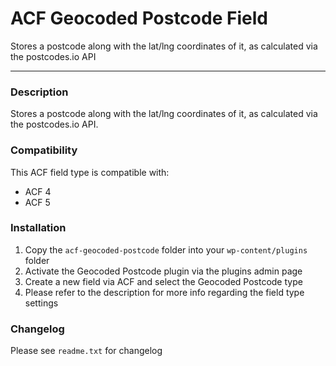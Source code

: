 # ACF Geocoded Postcode Field

Stores a postcode along with the lat/lng coordinates of it, as calculated via the postcodes.io API

-----------------------

### Description

Stores a postcode along with the lat/lng coordinates of it, as calculated via the postcodes.io API.

### Compatibility

This ACF field type is compatible with:
* ACF 4
* ACF 5

### Installation

1. Copy the `acf-geocoded-postcode` folder into your `wp-content/plugins` folder
2. Activate the Geocoded Postcode plugin via the plugins admin page
3. Create a new field via ACF and select the Geocoded Postcode type
4. Please refer to the description for more info regarding the field type settings

### Changelog
Please see `readme.txt` for changelog
